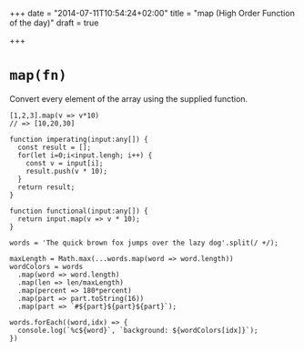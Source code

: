 +++
date = "2014-07-11T10:54:24+02:00"
title = "map (High Order Function of the day)"
draft = true

+++

# `map(fn)` 

Convert every element of the array using the supplied function.

```
[1,2,3].map(v => v*10)
// => [10,20,30]
```

```
function imperating(input:any[]) {
  const result = [];
  for(let i=0;i<input.lengh; i++) {
    const v = input[i];
    result.push(v * 10);
  }
  return result;
}
```

```
function functional(input:any[]) {
  return input.map(v => v * 10);
}

words = 'The quick brown fox jumps over the lazy dog'.split(/ +/);

maxLength = Math.max(...words.map(word => word.length))
wordColors = words
  .map(word => word.length)
  .map(len => len/maxLength)
  .map(percent => 180*percent)
  .map(part => part.toString(16))
  .map(part => `#${part}${part}${part}`);

words.forEach((word,idx) => {
  console.log(`%c${word}`, `background: ${wordColors[idx]}`);
})
  